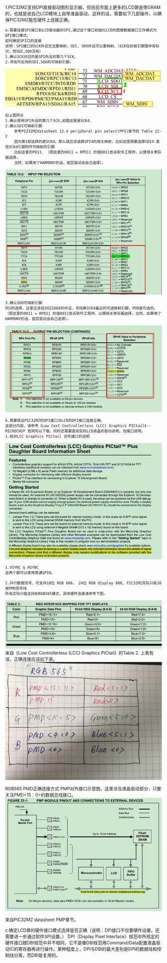 
1.PIC32MZ支持DPI直接驱动图形显示器，但目前市面上更多的LCD屏是带GRAM的，也就是说自己LCD模块上自带液晶驱动，这样的话，需要如下几部操作，以确保PIC32MZ能在硬件上连接正确。

```
a.需要连接SPI接口到LCD驱动器的SPI,通过这个接口初始化LCD的图像数据接口工作模式为DPI接口模式。
如何确定SPI口的连接
说明：SPI接口的SCK外设无法重映射，SDI, SDO外设可以重映射。（SCK在封装引脚图中有标识，而SDI,SDO没有）
1.确认SCK对应的是SPI外设的第几个SCK。
2.寻找可支持的SDI,SDO的可映射引脚。
```
![images](https://github.com/yuchengstudio/PIC32MZDA/blob/master/PIC32MZDA_APP_note/pictures/PIC32MZDA_GRAPHIC_001.jpg)

```
如上图所示
1.确认使用SPI外设的第几个SCK,如图这里是SCK4.
2.确认SDI可映射引脚
    参考PIZ32MZdatasheet 12.4 peripheral pin select(PPS)章节的 Table 12-2
    因为第1部选择的是SCK4，那么就应该选择SPI4的相关映射，比如这里需要选择SDI4.查找SCK4引脚附件可映射的引脚
    比如这里的PD11. （把这里的0011 = RPD11 的值0011告诉软件工程师，以便相关寄存器选择，
    当然，如果用了HARMONY的话，底层驱动会自己选择）。
```
![images](https://github.com/yuchengstudio/PIC32MZDA/blob/master/PIC32MZDA_APP_note/pictures/PIC32MZDA_GRAPHIC_002.jpg)

```
3.确认SDO可映射引脚
同2的选择，这里应该找对应SDO4的外设，寻找离SCK4最近的可选映射引脚，PD0是可选的。
（把这里的0011 = RPD11 的值0011告诉软件工程师，以便相关寄存器选择，当然，如果用了  HARMONY的话，底层驱动会自己选择）。
```
![images](https://github.com/yuchengstudio/PIC32MZDA/blob/master/PIC32MZDA_APP_note/pictures/PIC32MZDA_GRAPHIC_003.jpg)

```
b.需要保证PIC32MZ的DPI接口与LCD的DPI接口连接正确。
这部分内容，请参考《Low Cost Controllerless (LCC) Graphics PICtail》--MICROCHIP 官网可以下载。同时还需要查阅实际LCD液晶的驱动说明，及接口说明。
1.核对LCC Graphics PICtail 对外接口的说明
```
![images](https://github.com/yuchengstudio/PIC32MZDA/blob/master/PIC32MZDA_APP_note/pictures/PIC32MZDA_GRAPHIC_004.jpg)

```
1.VSYNC & HSYNC
这两个脚可以使用普通GPIO。

2.并行数据信号，可支持18位 RGB 666， 24位 RGB display 888, PIC32MZ实际只有16根PMD信号线
所有实际只能支持到RGB565模式，具体硬件连接请参考下图。
```
![images](https://github.com/yuchengstudio/PIC32MZDA/blob/master/PIC32MZDA_APP_note/pictures/PIC32MZDA_GRAPHIC_005.jpg)
来自《Low Cost Controllerless (LCC) Graphics PICtail》的Table 2. 上表有误，正确连接应该如下表。
![images](https://github.com/yuchengstudio/PIC32MZDA/blob/master/PIC32MZDA_APP_note/pictures/PIC32MZDA_GRAPHIC_006.jpg)

 RGB565 PMD正确连接方式
 PMP对外接口示意图，这里涉及液晶驱动部分，只要关注PMD<15：0>的数据总线接口。
 ![images](https://github.com/yuchengstudio/PIC32MZDA/blob/master/PIC32MZDA_APP_note/pictures/PIC32MZDA_GRAPHIC_007.jpg)
 
  来自PIC32MZ datasheet PMP章节。
 

 c:确定LCD屏的硬件接口模式选择是否正确（说明：DPI接口不仅要硬件设置，还需要进一步通过软件SPI设置。）
 DPI（Display Pixel Interface）规范中所规定的硬件接口跟DBI规范中并不相同，它不是像DBI规范用Command/Data配置液晶驱动IC的寄存器再进行操作。某种程度上，DPI与DBI的最大差别是DPI的数据线和控制线分离，而DBI是复用的。
 






